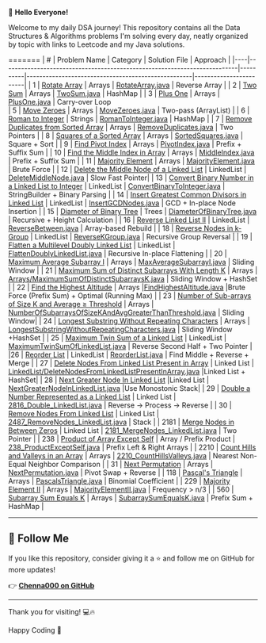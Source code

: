 👋 **Hello Everyone!**  

Welcome to my daily DSA journey! This repository contains all the Data Structures & Algorithms problems I'm solving every day, neatly organized by topic with links to Leetcode and my Java solutions.

=======
| #  | Problem Name                                                             | Category | Solution File                                       | Approach               |
|----|--------------------------------------------------------------------------|----------|----------------------------------------------------|------------------------|
| 1  | [Rotate Array](https://leetcode.com/problems/rotate-array/)             | Arrays   | [RotateArray.java](Arrays/RotateArray.java)         | Reverse Array          |
| 2  | [Two Sum](https://leetcode.com/problems/two-sum/)                        | Arrays   | [TwoSum.java](Arrays/TwoSum.java)                   | HashMap                |
| 3  | [Plus One](https://leetcode.com/problems/plus-one/)                      | Arrays   | [PlusOne.java](Arrays/PlusOne.java)                 | Carry-over Loop  
| 5  | [Move Zeroes](https://leetcode.com/problems/move-zeroes/)               | Arrays   | [MoveZeroes.java](Arrays/MoveZeroes.java)           | Two-pass (ArrayList)   |
| 6  | [Roman to Integer](https://leetcode.com/problems/roman-to-integer/)     | Strings  | [RomanToInteger.java](Arrays/RomanToInteger.java)  | HashMap       |
| 7  | [Remove Duplicates from Sorted Array](https://leetcode.com/problems/remove-duplicates-from-sorted-array/) | Arrays | [RemoveDuplicates.java](Arrays/RemoveDuplicates.java) | Two Pointers |
| 8  | [Squares of a Sorted Array](https://leetcode.com/problems/squares-of-a-sorted-array/) | Arrays | [SortedSquares.java](Arrays/SortedSquares.java) | Square + Sort |
| 9  | [Find Pivot Index](https://leetcode.com/problems/find-pivot-index/) | Arrays | [PivotIndex.java](Arrays/PivotIndex.java) | Prefix + Suffix Sum |
| 10 | [Find the Middle Index in Array](https://leetcode.com/problems/find-the-middle-index-in-array/) | Arrays | [MiddleIndex.java](Arrays/MiddleIndex.java) | Prefix + Suffix Sum |
| 11 | [Majority Element](https://leetcode.com/problems/majority-element/) | Arrays | [MajorityElement.java](Arrays/MajorityElement.java) | Brute Force |
| 12 | [Delete the Middle Node of a Linked List](https://leetcode.com/problems/delete-the-middle-node-of-a-linked-list/) | LinkedList | [DeleteMiddleNode.java](LinkedList/DeleteMiddleNode.java) | Slow Fast Pointer|
| 13 | [Convert Binary Number in a Linked List to Integer](https://leetcode.com/problems/convert-binary-number-in-a-linked-list-to-integer/) | LinkedList | [ConvertBinaryToInteger.java](LinkedList/ConvertBinaryToInteger.java) | StringBuilder + Binary Parsing |
| 14 | [Insert Greatest Common Divisors in Linked List](https://leetcode.com/problems/insert-greatest-common-divisors-in-linked-list/) | LinkedList | [InsertGCDNodes.java](LinkedList/InsertGCDNodes.java) | GCD + In-place Node Insertion |
| 15 | [Diameter of Binary Tree](https://leetcode.com/problems/diameter-of-binary-tree/) | Trees | [DiameterOfBinaryTree.java](Arrays/DiameterOfBinaryTree.java) | Recursive + Height Calculation |
| 16 | [Reverse Linked List II](https://leetcode.com/problems/reverse-linked-list-ii/) | LinkedList | [ReverseBetween.java](LinkedList/ReverseBetween.java) | Array-based Rebuild |
| 18 | [Reverse Nodes in k-Group](https://leetcode.com/problems/reverse-nodes-in-k-group/) | LinkedList | [ReverseKGroup.java](LinkedList/ReverseKGroup.java) | Recursive Group Reversal |
| 19 | [Flatten a Multilevel Doubly Linked List](https://leetcode.com/problems/flatten-a-multilevel-doubly-linked-list/) | LinkedList | [FlattenDoublyLinkedList.java](LinkedList/FlattenDoublyLinkedList.java) | Recursive In-place Flattening |
| 20 | [Maximum Average Subarray I](https://leetcode.com/problems/maximum-average-subarray-i/) | Arrays | [MaxAverageSubarrayI.java](Arrays/MaxAverageSubarrayI.java) | Sliding Window |
| 21 | [Maximum Sum of Distinct Subarrays With Length K](https://leetcode.com/problems/maximum-sum-of-distinct-subarrays-with-length-k/) | Arrays | [Arrays/MaximumSumOfDistinctSubarraysK.java](Arrays/MaximumSumOfDistinctSubarraysK.java) | Sliding Window + HashSet |
| 22 | [Find the Highest Altitude](https://leetcode.com/problems/find-the-highest-altitude/) | Arrays |[FindHighestAltitude.java](Arrays/FindHighestAltitude.java) |Brute Force (Prefix Sum) + Optimal (Running Max) |
| 23 | [Number of Sub-arrays of Size K and Average ≥ Threshold](https://leetcode.com/problems/number-of-sub-arrays-of-size-k-and-average-greater-than-or-equal-to-threshold/) | Arrays | [NumberOfSubarraysOfSizeKAndAvgGreaterThanThreshold.java](Arrays/NumberOfSubarraysOfSizeKAndAvgGreaterThanThreshold.java) | Sliding Window|
| 24 | [Longest Substring Without Repeating Characters](https://leetcode.com/problems/longest-substring-without-repeating-characters/) |  Arrays | [LongestSubstringWithoutRepeatingCharacters.java](Arrays/LongestSubstringWithoutRepeatingCharacters.java) | Sliding Window +HashSet |
| 25 | [Maximum Twin Sum of a Linked List](https://leetcode.com/problems/maximum-twin-sum-of-a-linked-list/) | LinkedList | [MaximumTwinSumOfLinkedList.java](LinkedList/MaximumTwinSumOfLinkedList.java) | Reverse Second Half + Two Pointer |
|26 | [Reorder List](https://www.geeksforgeeks.org/problems/reorder-list/1) | LinkedList | [ReorderList.java](LinkedList/ReorderList.java) | Find Middle + Reverse + Merge |
| 27 | [Delete Nodes From Linked List Present in Array](https://leetcode.com/problems/delete-nodes-from-linked-list-present-in-array/) | Linked List | [LinkedList/DeleteNodesFromLinkedListPresentInArray.java](LinkedList/DeleteNodesFromLinkedListPresentInArray.java) |Linked List + HashSet|
| 28 | [Next Greater Node In Linked List](https://leetcode.com/problems/next-greater-node-in-linked-list/) |Linked List | [NextGreaterNodeInLinkedList.java](LinkedList/NextGreaterNodeInLinkedList.java) |Use Monostonic Stack|
| 29 | [Double a Number Represented as a Linked List](https://leetcode.com/problems/double-a-number-represented-as-a-linked-list/) | Linked List | [2816_Double_LinkedList.java](LinkedList/2816_Double_LinkedList.java) | Reverse → Process → Reverse |
| 30 | [Remove Nodes From Linked List](https://leetcode.com/problems/remove-nodes-from-linked-list/) | Linked List | [2487_RemoveNodes_LinkedList.java](LinkedList/2487_RemoveNodes_LinkedList.java) | Stack |
| 2181 | [Merge Nodes in Between Zeros](https://leetcode.com/problems/merge-nodes-in-between-zeros/) | Linked List | [2181_MergeNodes_LinkedList.java](LinkedList/2181_MergeNodes_LinkedList.java) | Two Pointer |
| 238 | [Product of Array Except Self](https://leetcode.com/problems/product-of-array-except-self/) | Array / Prefix Product | [238_ProductExceptSelf.java](Arrays/238_ProductExceptSelf.java) | Prefix Left & Right Arrays |
| 2210 | [Count Hills and Valleys in an Array](https://leetcode.com/problems/count-hills-and-valleys-in-an-array/) | Arrays | [2210_CountHillsValleys.java](Arrays/2210_CountHillsValleys.java) | Nearest Non-Equal Neighbor Comparison |
| 31 | [Next Permutation](https://leetcode.com/problems/next-permutation/) | Arrays | [NextPermutation.java](Arrays/NextPermutation.java) | Pivot Swap + Reverse |
| 118 | [Pascal's Triangle](https://leetcode.com/problems/pascals-triangle/) | Arrays | [PascalsTriangle.java](Arrays/PascalsTriangle.java) | Binomial Coefficient |
| 229 | [Majority Element II](https://leetcode.com/problems/majority-element-ii/) | Arrays | [MajorityElementII.java](Arrays/MajorityElementII.java) | Frequency > n/3 |
| 560 | [Subarray Sum Equals K](https://leetcode.com/problems/subarray-sum-equals-k/) | Arrays | [SubarraySumEqualsK.java](Arrays/SubarraySumEqualsK.java) | Prefix Sum + HashMap |

---

## 📌 Follow Me

If you like this repository, consider giving it a ⭐ and follow me on GitHub for more updates!

👉 [**Chenna000 on GitHub**](https://github.com/Chenna000)

---

Thank you for visiting! 💻🔥  

Happy Coding 💙

